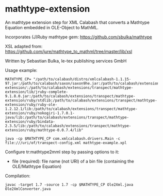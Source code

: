 # mathtype-extension

An mathtype extension step for XML Calabash that converts a Mathtype Equation embedded in OLE-Object to MathML.

Incorporates (J)Ruby mathtype gem: https://github.com/sbulka/mathtype

XSL adapted from: https://github.com/jure/mathtype_to_mathml/tree/master/lib/xsl

Written by Sebastian Bulka, le-tex publishing services GmbH

Usage example:

    MATHTYPE_CP= "/path/to/calabash/distro/xmlcalabash-1.1.15-97.jar:/path/to/calabash/saxon/saxon9he.jar:/path/to/calabash/extensions/transpect/mathtype-extension/:/path/to/calabash/extensions/transpect/mathtype-extension/lib/jruby-complete-9.1.8.0.jar:/path/to/calabash/extensions/transpect/mathtype-extension/ruby/stdlib:/path/to/calabash/extensions/transpect/mathtype-extension/ruby/ruby-ole-1.2.12.1/lib:/path/to/calabash/extensions/transpect/mathtype-extension/ruby/nokogiri-1.7.0.1-java/lib:/path/to/calabash/extensions/transpect/mathtype-extension/ruby/bindata-2.3.5/lib:/path/to/calabash/extensions/transpect/mathtype-extension/ruby/mathtype-0.0.7.4/lib"

    java -cp $MATHTYPE_CP com.xmlcalabash.drivers.Main -c file:///uri/of/transpect-config.xml mathtype-example.xpl

Configure tr:mathtype2mml step by passing options to it:

 * file (required):      file name (not URI) of a bin file (containing the OLE/Mathtype Equation)

Compilation:

    javac -target 1.7 -source 1.7 -cp $MATHTYPE_CP Ole2Xml.java Ole2XmlConverter.java
